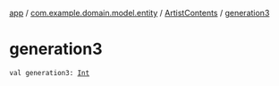 [app](../../index.md) / [com.example.domain.model.entity](../index.md) / [ArtistContents](index.md) / [generation3](./generation3.md)

# generation3

`val generation3: `[`Int`](https://kotlinlang.org/api/latest/jvm/stdlib/kotlin/-int/index.html)
